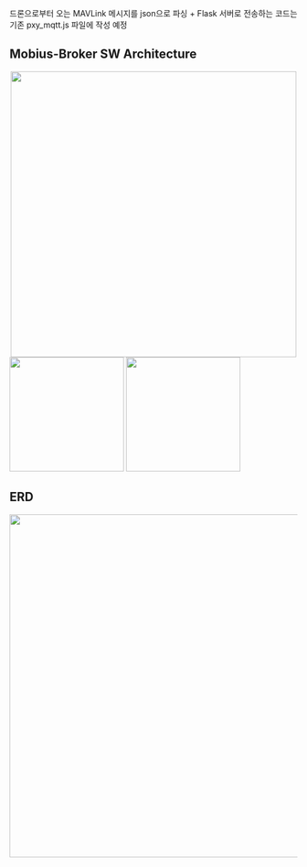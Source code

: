 드론으로부터 오는 MAVLink 메시지를 json으로 파싱 + Flask 서버로 전송하는 코드는 기존 pxy_mqtt.js 파일에 작성 예정

## Mobius-Broker SW Architecture
<div align="center">
<img src="https://user-images.githubusercontent.com/29790334/28245393-a1159d5e-6a40-11e7-8948-4262bf29c371.png" width="500"/>
</div>

<img src="https://github.com/user-attachments/assets/49a2f024-1e4e-4b19-8579-2e65380fa9a7" width="200" height="200"/>
<img src="https://github.com/user-attachments/assets/59ca51a8-9a2f-4707-9bef-42431265e9d4" width="200" height="200"/>

## ERD
<img src="[https://github.com/user-attachments/assets/59ca51a8-9a2f-4707-9bef-42431265e9d4](https://github.com/user-attachments/assets/038e4ec2-239b-4aa5-b4bb-26b89c4853a9)" width="1000" height="600"/>
